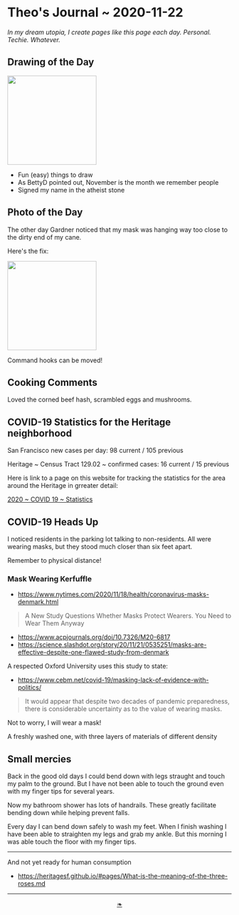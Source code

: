 # Theo's Journal ~ 2020-11-22

_In my dream utopia, I create pages like this page each day. Personal. Techie. Whatever._


## Drawing of the Day

<img src="https://heritagesf.github.io/images/2020/11-22/2020-11-22-dotd-milestones.jpg" width=200 >

* Fun (easy) things to draw
* As BettyD pointed out, November is the month we remember people
* Signed my name in the atheist stone


## Photo of the Day

The other day Gardner noticed that my mask was hanging way too close to the dirty end of my cane.

Here's the fix:

<img src="https://heritagesf.github.io/images/2020/11-22/2020-11-22-potd-hook.jpg" width=200 >

Command hooks can be moved!


## Cooking Comments

Loved the corned beef hash, scrambled eggs and mushrooms.


## COVID-19 Statistics for the Heritage neighborhood

San Francisco new cases per day: 98 current / 105 previous

Heritage ~ Census Tract 129.02 ~ confirmed cases: 16 current / 15 previous

Here is link to a page on this website for tracking the statistics for the area around the Heritage in grreater detail:

[2020 ~ COVID 19 ~ Statistics]( https://heritagesf.github.io/#pages/2020-C19-Statistics.md )


## COVID-19 Heads Up

I noticed residents in the parking lot talking to non-residents. All were wearing masks, but they stood much closer than six feet apart.

Remember to physical distance!


### Mask Wearing Kerfuffle

* https://www.nytimes.com/2020/11/18/health/coronavirus-masks-denmark.html
> A New Study Questions Whether Masks Protect Wearers. You Need to Wear Them Anyway
* https://www.acpjournals.org/doi/10.7326/M20-6817
* https://science.slashdot.org/story/20/11/21/0535251/masks-are-effective-despite-one-flawed-study-from-denmark

A respected Oxford University uses this study to state:

* https://www.cebm.net/covid-19/masking-lack-of-evidence-with-politics/

> It would appear that despite two decades of pandemic preparedness, there is considerable uncertainty as to the value of wearing masks.

Not to worry, I will wear a mask!

A freshly washed one, with three layers of materials of different density


## Small mercies

Back in the good old days I could bend down with legs straught and touch my palm to the ground. But I have not been able to touch the ground even with my finger tips for several years.

Now my bathroom shower has lots of handrails. These greatly facilitate bending down while helping prevent falls.

Every day I can bend down safely to wash my feet. When I finish washing I have been able to straighten my legs and grab my ankle. But this morning I was able touch the floor with my finger tips.


***

And not yet ready for human consumption

* https://heritagesf.github.io/#pages/What-is-the-meaning-of-the-three-roses.md



***

<center><a href=javascript:window.scrollTo(0,0); class=aDingbat title="Scroll to top" > ❧ </a></center>
